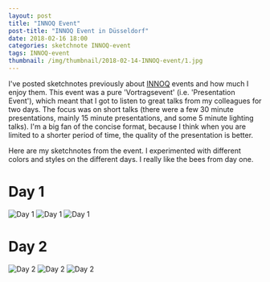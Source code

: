 ```yaml
---
layout: post
title: "INNOQ Event"
post-title: "INNOQ Event in Düsseldorf"
date: 2018-02-16 18:00
categories: sketchnote INNOQ-event
tags: INNOQ-event
thumbnail: /img/thumbnail/2018-02-14-INNOQ-event/1.jpg
---
```


I've posted sketchnotes previously about [INNOQ](https://innoq.com) events and how much I enjoy them. This event was a pure 'Vortragsevent' (i.e. 'Presentation Event'), which meant that I got to listen to great talks from my colleagues for two days. The focus was on short talks (there were a few 30 minute presentations, mainly 15 minute presentations, and some 5 minute lighting talks). I'm a big fan of the concise format, because I think when you are limited to a shorter period of time, the quality of the presentation is better.

Here are my sketchnotes from the event. I experimented with different colors and styles on the different days. I really like the bees from day one.

# Day 1

![Day 1](/img/2018-02-14-INNOQ-event/1.jpg "Day 1")
![Day 1](/img/2018-02-14-INNOQ-event/2.jpg "Day 1")
![Day 1](/img/2018-02-14-INNOQ-event/3.jpg "Day 1")

# Day 2

![Day 2](/img/2018-02-14-INNOQ-event/4.jpg "Day 2")
![Day 2](/img/2018-02-14-INNOQ-event/5.jpg "Day 2")
![Day 2](/img/2018-02-14-INNOQ-event/6.jpg "Day 2")
